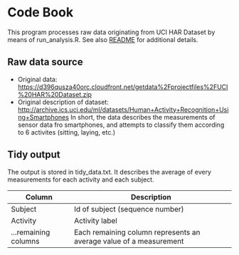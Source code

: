 # Code Book 
This program processes raw data originating from UCI HAR Dataset by
means of run_analysis.R. See also [README](README.md) for additional details.

## Raw data source 
* Original data: https://d396qusza40orc.cloudfront.net/getdata%2Fprojectfiles%2FUCI%20HAR%20Dataset.zip
* Original description of dataset: http://archive.ics.uci.edu/ml/datasets/Human+Activity+Recognition+Using+Smartphones
In short, the data describes the measurements of sensor data fro smartphones, 
and attempts to classify them according to 6 activites (sitting, laying, etc.)

## Tidy output 
The output is stored in tidy_data.txt. 
It describes the average of every measurements for each activity and each subject.

| Column | Description |
|--------|-------------|
| Subject | Id of subject (sequence number)|
| Activity | Activity label |
| ...remaining columns | Each remaining column represents an average value of a measurement |

